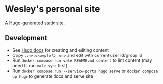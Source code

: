 # Wesley's personal site
A [Hugo](https://gohugo.io)-generated static site.

## Development
* See [Hugo docs](https://gohugo.io/documentation/) for creating and editing content
* Copy `.env.example` to `.env` and edit with current user id/group id
* Run `docker compose run vale README.md content` to lint content (may need to run 
  `vale sync` first)
* Run `docker compose run --service-ports hugo serve`  or 
  `docker compose up hugo` to generate docs and serve site
